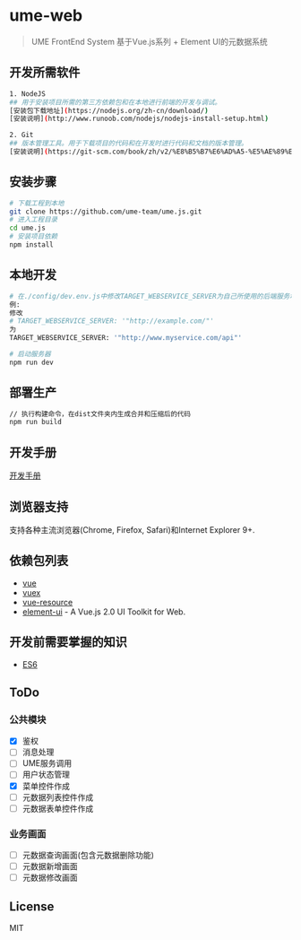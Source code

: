 # ume-web

> UME FrontEnd System
基于Vue.js系列 + Element UI的元数据系统

## 开发所需软件
``` bash
1. NodeJS
## 用于安装项目所需的第三方依赖包和在本地进行前端的开发与调试。
[安装包下载地址](https://nodejs.org/zh-cn/download/)
[安装说明](http://www.runoob.com/nodejs/nodejs-install-setup.html)

2. Git
## 版本管理工具。用于下载项目的代码和在开发时进行代码和文档的版本管理。
[安装说明](https://git-scm.com/book/zh/v2/%E8%B5%B7%E6%AD%A5-%E5%AE%89%E8%A3%85-Git)
```

## 安装步骤
``` bash
# 下载工程到本地
git clone https://github.com/ume-team/ume.js.git
# 进入工程目录
cd ume.js
# 安装项目依赖
npm install
```

## 本地开发
``` bash
# 在./config/dev.env.js中修改TARGET_WEBSERVICE_SERVER为自己所使用的后端服务地址
例:
修改
# TARGET_WEBSERVICE_SERVER: '"http://example.com/"'
为
TARGET_WEBSERVICE_SERVER: '"http://www.myservice.com/api"'

# 启动服务器
npm run dev
```

## 部署生产
``` bash
// 执行构建命令，在dist文件夹内生成合并和压缩后的代码
npm run build
```

## 开发手册
[开发手册](https://github.com/bluejfox/ume.js/blob/master/doc/GUIDE.md)

## 浏览器支持
支持各种主流浏览器(Chrome, Firefox, Safari)和Internet Explorer 9+.

## 依赖包列表
* [vue](https://github.com/vuejs/vue)
* [vuex](https://github.com/vuejs/vuex)
* [vue-resource](https://github.com/pagekit/vue-resource)
* [element-ui](https://github.com/ElemeFE/element) - A Vue.js 2.0 UI Toolkit for Web.

## 开发前需要掌握的知识
* [ES6](http://es6.ruanyifeng.com/)

## ToDo

### 公共模块
- [X] 鉴权
- [ ] 消息处理
- [ ] UME服务调用
- [ ] 用户状态管理
- [X] 菜单控件作成
- [ ] 元数据列表控件作成
- [ ] 元数据表单控件作成

### 业务画面
- [ ] 元数据查询画面(包含元数据删除功能)
- [ ] 元数据新增画面
- [ ] 元数据修改画面

## License
MIT
